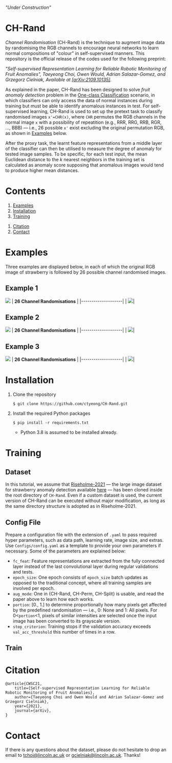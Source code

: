 *"Under Construction"*

# CH-Rand

*Channel Randomisation* (CH-Rand) is the technique to augment image data by randomising the RGB channels to encourage neural networks to learn normal compositions of "colour" in self-supervised manners. 
This repository is the official release of the codes used for the following preprint: 

*"Self-supervised Representation Learning for Reliable Robotic Monitoring of Fruit Anomalies", Taeyeong Choi, Owen Would, Adrian Salazar-Gomez, and Grzegorz Cielniak, Available at [\[arXiv:2109.10135\]](https://arxiv.org/abs/2109.10135).* 

As explained in the paper, CH-Rand has been designed to solve *fruit anomaly detection* problem in the [One-class Classification](https://en.wikipedia.org/wiki/One-class_classification) scenario, in which classifiers can only access the data of normal instances during training but must be able to identify anomalous instances in test. 
For self-supervised learning, CH-Rand is used to set up the pretext task to classify randomised images `x'=CHR(x)`, where `CHR` permutes the RGB channels in the normal image `x` with a possibility of repeatition (e.g., RRR, RRG, RRB, RGR, ..., BBB) &mdash; i.e., 26 possible `x'` exist excluding the original permutation RGB, as shown in [Examples](https://github.com/ctyeong/CH-Rand#examples) below.

After the proxy task, the learnt feature representations from a middle layer of the classifier can then be utilised to measure the degree of anomaly for tested image samples. To be specific, for each test input, the mean Euclidean distance to the *k* nearest neighbors in the training set is calculated as anomaly score supposing that anomalous images would tend to produce higher mean distances.


# Contents

1. [Examples](https://github.com/ctyeong/CH-Rand#examples)
1. [Installation](https://github.com/ctyeong/CH-Rand#installation)
1. [Training](https://github.com/ctyeong/CH-Rand#Training)
<!-- 1. [Random Splits](https://github.com/ctyeong/Riseholme-2021#random-splits)
1. [Benchmark Performance](https://github.com/ctyeong/Riseholme-2021#benchmark-performance) --> 
1. [Citation](https://github.com/ctyeong/CH-Rand#citation)
1. [Contact](https://github.com/ctyeong/CH-Rand#contact)  

# Examples 

Three examples are displayed below, in each of which the original RGB image of strawberry is followed by 26 possible channel randomised images. 

## Example 1
![](Figs/ex1_rgb.png)
| **26 Channel Randomisations**  | 
|--------------------|
| ![](Figs/ex1_rand.png)| 

## Example 2
![](Figs/ex2_rgb.png)
| **26 Channel Randomisations**  | 
|--------------------|
| ![](Figs/ex2_rand.png)| 

## Example 3
![](Figs/ex3_rgb.png)
| **26 Channel Randomisations**  | 
|--------------------|
| ![](Figs/ex3_rand.png)| 


# Installation

1. Clone the repository
    ```
    $ git clone https://github.com/ctyeong/CH-Rand.git
    ```

2. Install the required Python packages
    ```
    $ pip install -r requirements.txt
    ```
    - Python 3.8 is assumed to be installed already.


# Training

## Dataset
In this tutorial, we assume that [Riseholme-2021](https://github.com/ctyeong/Riseholme-2021) &mdash; the large image dataset for strawberry anomaly detection available [here](https://github.com/ctyeong/Riseholme-2021)
&mdash; has been cloned inside the root directory of `CH-Rand`. 
Even if a custom dataset is used, the current version of CH-Rand can be executed without major modification, as long as the same directory structure is adopted as in Riseholme-2021. 

## Config File
Prepare a configuration file with the extension of `.yaml` to pass required hyper parameters, such as data path, learning rate, image size, and extras. 
Use `Configs/config.yaml` as a template to provide your own parameters if necessary. Some of the parameters are explained below:

- `fc_feat`: Feature representations are extracted from the fully connected layer instead of the last convolutional layer during regular validations and tests.
- `epoch_size`: One epoch consists of `epoch_size` batch updates as opposed to the traditional concept, where all training samples are involved per epoch.
- `aug_mode`: One in {CH-Rand, CH-Perm, CH-Split} is usable, and read the paper above to learn how each works. 
- `portion`: [0., 1.] to determine proportionally how many pixels get affected by the predefined randomisation &mdash; i.e., 0: None and 1: All pixels. For 0<`portion`<1, pixels of similar intensities are selected once the input image has been converted to its grayscale version.
- `stop_criterion`: Training stops if the validation accuracy exceeds `val_acc_threshold` this number of times in a row.


## Train



# Citation
```
@article{CWSC21,
    title={Self-supervised Representation Learning for Reliable Robotic Monitoring of Fruit Anomalies}, 
    author={Taeyeong Choi and Owen Would and Adrian Salazar-Gomez and Grzegorz Cielniak},
    year={2021},
    journal={arXiv},
}
```


# Contact

If there is any questions about the dataset, please do not hesitate to drop an email to tchoi@lincoln.ac.uk or gcielniak@lincoln.ac.uk. Thanks!

